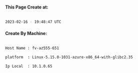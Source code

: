 
   
#### This Page Create at:

```bash

2023-02-16 - 19:48:47 UTC

```

#### Create By Machine:

```bash

Host Name : fv-az555-651

platform  : Linux-5.15.0-1031-azure-x86_64-with-glibc2.35

Ip Local  : 10.1.0.65

```

